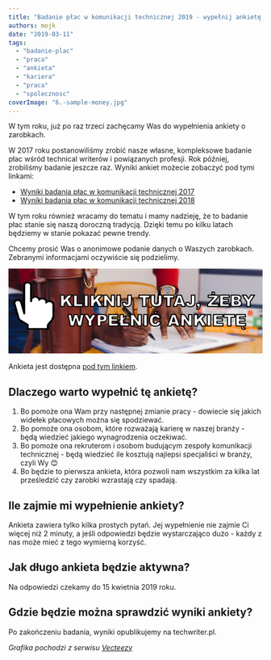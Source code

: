```yaml
---
title: "Badanie płac w komunikacji technicznej 2019 - wypełnij ankietę!"
authors: mojk
date: "2019-03-11"
tags:
  - "badanie-plac"
  - "praca"
  - "ankieta"
  - "kariera"
  - "praca"
  - "spolecznosc"
coverImage: "6.-sample-money.jpg"
---
```


W tym roku, już po raz trzeci zachęcamy Was do wypełnienia ankiety o zarobkach.

<!--truncate-->

W 2017 roku postanowiliśmy zrobić nasze własne, kompleksowe badanie płac wśród
technical writerów i powiązanych profesji. Rok później, zrobiliśmy badanie
jeszcze raz. Wyniki ankiet możecie zobaczyć pod tymi linkami:

- [Wyniki badania płac w komunikacji technicznej 2017](http://techwriter.pl/wyniki-badania-plac-w-komunikacji-technicznej/)
- [Wyniki badania płac w komunikacji technicznej 2018](http://techwriter.pl/wyniki-badania-plac-w-komunikacji-technicznej-2018/)

W tym roku również wracamy do tematu i mamy nadzieję, że to badanie płac stanie
się naszą doroczną tradycją. Dzięki temu po kilku latach będziemy w stanie
pokazać pewne trendy.

Chcemy prosić Was o anonimowe podanie danych o Waszych zarobkach. Zebranymi
informacjami oczywiście się podzielimy.

[![](images/wypelnij-ankiete-link-1.jpg)](https://docs.google.com/forms/d/e/1FAIpQLSdP1lBx1Wg-QlWN5uiMNO8-nQhQCO5UNbpyr-N2lcaAbS47WQ/viewform)

Ankieta jest dostępna
[pod tym linkiem](https://docs.google.com/forms/d/e/1FAIpQLSdP1lBx1Wg-QlWN5uiMNO8-nQhQCO5UNbpyr-N2lcaAbS47WQ/viewform).

## Dlaczego warto wypełnić tę ankietę?

1. Bo pomoże ona Wam przy następnej zmianie pracy - dowiecie się jakich widełek
   płacowych można się spodziewać.
2. Bo pomoże ona osobom, które rozważają karierę w naszej branży - będą wiedzieć
   jakiego wynagrodzenia oczekiwać.
3. Bo pomoże ona rekruterom i osobom budującym zespoły komunikacji technicznej -
   będą wiedzieć ile kosztują najlepsi specjaliści w branży, czyli Wy 😊
4. Bo będzie to pierwsza ankieta, która pozwoli nam wszystkim za kilka lat
   prześledzić czy zarobki wzrastają czy spadają.

## Ile zajmie mi wypełnienie ankiety?

Ankieta zawiera tylko kilka prostych pytań. Jej wypełnienie nie zajmie Ci więcej
niż 2 minuty, a jeśli odpowiedzi będzie wystarczająco dużo - każdy z nas może
mieć z tego wymierną korzyść.

## Jak długo ankieta będzie aktywna?

Na odpowiedzi czekamy do 15 kwietnia 2019 roku.

## Gdzie będzie można sprawdzić wyniki ankiety?

Po zakończeniu badania, wyniki opublikujemy na techwriter.pl.

_Grafika pochodzi z serwisu [Vecteezy](https://vecteezy.com/)_

